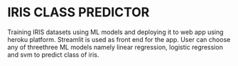 # IRIS CLASS PREDICTOR

Training IRIS datasets using ML models and deploying it to web app using heroku platform. Streamlit is used as front end for the app. User can choose any of threethree ML models
namely linear regression, logistic regression and svm to predict class of iris.




